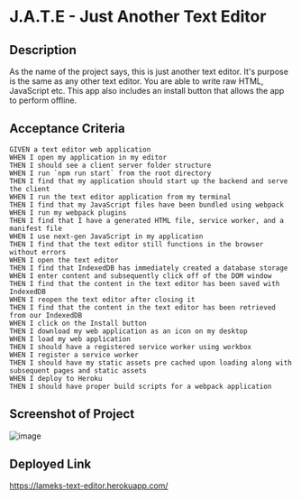 # J.A.T.E - Just Another Text Editor

## Description

As the name of the project says, this is just another text editor. It's purpose is the same as any other text editor. You are able to write raw HTML, JavaScript etc. This app also includes an install button that allows the app to perform offline.

## Acceptance Criteria 
```
GIVEN a text editor web application
WHEN I open my application in my editor
THEN I should see a client server folder structure
WHEN I run `npm run start` from the root directory
THEN I find that my application should start up the backend and serve the client
WHEN I run the text editor application from my terminal
THEN I find that my JavaScript files have been bundled using webpack
WHEN I run my webpack plugins
THEN I find that I have a generated HTML file, service worker, and a manifest file
WHEN I use next-gen JavaScript in my application
THEN I find that the text editor still functions in the browser without errors
WHEN I open the text editor
THEN I find that IndexedDB has immediately created a database storage
WHEN I enter content and subsequently click off of the DOM window
THEN I find that the content in the text editor has been saved with IndexedDB
WHEN I reopen the text editor after closing it
THEN I find that the content in the text editor has been retrieved from our IndexedDB
WHEN I click on the Install button
THEN I download my web application as an icon on my desktop
WHEN I load my web application
THEN I should have a registered service worker using workbox
WHEN I register a service worker
THEN I should have my static assets pre cached upon loading along with subsequent pages and static assets
WHEN I deploy to Heroku
THEN I should have proper build scripts for a webpack application
```

## Screenshot of Project
![image](https://user-images.githubusercontent.com/89329958/164605426-72d968e3-543f-42b8-ac7e-1a3d09f33a7b.png)

## Deployed Link
https://lameks-text-editor.herokuapp.com/
